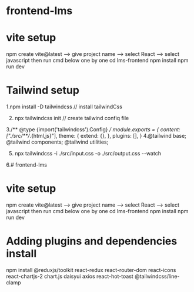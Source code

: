 # frontend-lms
# vite setup
npm create vite@latest
--> give project name
--> select React
--> select javascript
then run cmd below one by one
cd lms-frontend
  npm install
  npm run dev
 

 # Tailwind setup
 1.npm install -D tailwindcss  // install tailwindCss

2. npx tailwindcss init  // create tailwind confiq file 

 3./** @type {import('tailwindcss').Config} */
module.exports = {
  content: ["./src/**/*.{html,js}"],
  theme: {
    extend: {},
  },
  plugins: [],
}
 4.@tailwind base;
@tailwind components;
@tailwind utilities;

5. npx tailwindcss -i ./src/input.css -o ./src/output.css --watch

6.# frontend-lms
# vite setup
npm create vite@latest
--> give project name
--> select React
--> select javascript
then run cmd below one by one
cd lms-frontend
  npm install
  npm run dev
 
 # Adding  plugins and  dependencies install 
 npm install @reduxjs/toolkit react-redux react-router-dom react-icons react-chartjs-2 chart.js daisyui axios react-hot-toast @tailwindcss/line-clamp